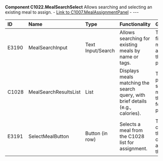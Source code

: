 **Component C1022.MealSearchSelect**
Allows searching and selecting an existing meal to assign. - [Link to C1007.MealAssignmentPanel](./C1007.md) - ---

| ID    | Name                     | Type            | Functionality                                                              | Goal                                                              | Trigger | Link   |
| :---- | :----------------------- | :-------------- | :------------------------------------------------------------------------- | :---------------------------------------------------------------- | :------ | :----- |
| E3190 | MealSearchInput          | Text Input/Search | Allows searching for existing meals by name or tags.                       | To quickly find a meal to assign to the diet plan.                | ---     | ---    |
| C1028 | MealSearchResultsList    | List            | Displays meals matching the search query, with brief details (e.g., calories). | To present selectable meals to the user for diet planning.        | ---     | C1028.md |
| E3191 | SelectMealButton         | Button (in row) | Selects a meal from the C1028 list for assignment.                         | To confirm the meal choice for adding to the plan.                | ---     | ---    |

